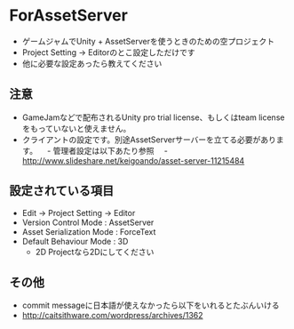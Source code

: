 # ForAssetServer
- ゲームジャムでUnity + AssetServerを使うときのための空プロジェクト
- Project Setting -> Editorのとこ設定しただけです
- 他に必要な設定あったら教えてください

## 注意
 - GameJamなどで配布されるUnity pro trial license、もしくはteam licenseをもっていないと使えません。
 - クライアントの設定です。別途AssetServerサーバーを立てる必要があります。
  　- 管理者設定は以下あたり参照
  　- http://www.slideshare.net/keigoando/asset-server-11215484 

## 設定されている項目
 - Edit -> Project Setting -> Editor
  - Version Control Mode : AssetServer
  - Asset Serialization Mode : ForceText
  - Default Behaviour Mode : 3D
    - 2D Projectなら2Dにしてください
## その他
 - commit messageに日本語が使えなかったら以下をいれるとたぶんいける
 - http://caitsithware.com/wordpress/archives/1362
